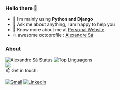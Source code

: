 ### Hello there 👋
- 🌱 I’m mainly using **Python and Django**
- 💬 Ask me about anything, I am happy to help you
- 👨 Know more about me at [Personal Website](https://www.alexandrersa.eti.br) 
- :boom: awesome octoprofile : [Alexandre Sá](https://octoprofile.vercel.app/user?id=alexandrersa)

### About

![Alexandre Sá Status](https://github-readme-stats.vercel.app/api?username=alexandrersa&show_icons=true&theme=tokyonight)
![Top Linguagens](https://github-readme-stats.vercel.app/api/top-langs/?username=alexandrersa&layout=compact)
<br />
![](https://komarev.com/ghpvc/?username=alexandrersa)
<br />
📫 Get in touch:

[![Gmail](https://img.shields.io/badge/-Gmail-c14438?style=for-the-badge&logo=Gmail&logoColor=white&link=mailto:aleh.ufs@gmail.com)](mailto:aleh.ufs@gmail.com)
[![Linkedin](https://img.shields.io/badge/LinkedIn-blue?style=for-the-badge&logo=Linkedin)](https://www.linkedin.com/in/alexandrersa/)
